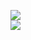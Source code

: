 [![](https://img.shields.io/badge/Made%20With-Github%20Spray-lightgrey.svg?style=for-the-badge&logo=github)](https://github.com/Annihil/github-spray#13191)  
[![](https://i.imgur.com/2DrTn0Z.gif)](https://github.com/Annihil/github-spray)